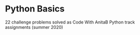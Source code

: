 # Python Basics
22 challenge problems solved as Code With AnitaB Python track assignments (summer 2020)
